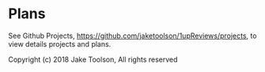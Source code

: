 # Plans

See Github Projects, https://github.com/jaketoolson/1upReviews/projects,  to view details projects and plans.

Copyright (c) 2018 Jake Toolson, All rights reserved
